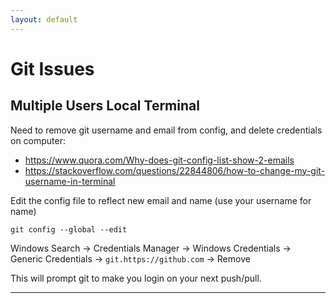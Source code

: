 ```yaml
---
layout: default
---
```


# Git Issues

## Multiple Users Local Terminal
Need to remove git username and email from config, and delete credentials on computer:
- https://www.quora.com/Why-does-git-config-list-show-2-emails
- https://stackoverflow.com/questions/22844806/how-to-change-my-git-username-in-terminal

Edit the config file to reflect new email and name (use your username for name)
```
git config --global --edit 
```

Windows Search -> Credentials Manager -> Windows Credentials -> Generic Credentials -> `git.https://github.com` -> Remove

This will prompt git to make you login on your next push/pull.

---
